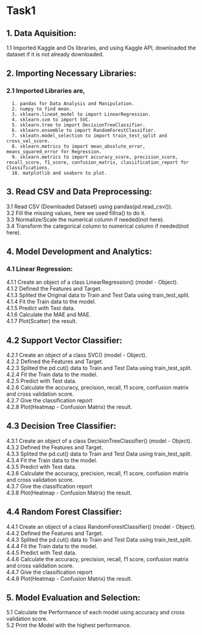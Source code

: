 # Task1

## 1. Data Aquisition:  
  1.1 Imported Kaggle and Os libraries, and using Kaggle API, downloaded the dataset if it is not already downloaded.  

## 2. Importing Necessary Libraries:
  ### 2.1 Imported Libraries are,
      1. pandas for Data Analysis and Manipulation.  
      2. numpy to find mean.  
      3. sklearn.lineat_model to import LinearRegression.  
      4. sklearn.svm to import SVC.  
      5. sklearn.tree to import DecisionTreeClassifier.  
      6. sklearn.ensemble to import RandomForestClassifier.  
      7. skleatn.model_selection to import train_test_split and cross_val_score.  
      8. sklearn.metrics to import mean_absolute_error, means_squared_error for Regression.  
      9. sklearn.metrics to import accuracy_score, precision_score, recall_score, f1_score, confusion_matrix, clasiification_report for Classifications.  
      10. matplotlib and seaborn to plot.  

## 3. Read CSV and Data Preprocessing:
3.1 Read CSV (Downloaded Dataset) using pandas(pd.read_csv()).  
3.2 Fill the missing values, here we used fillna() to do it.  
3.3 Normalize/Scale the numerical column if needed(not here).  
3.4 Transform the categorical column to numerical column if needed(not here).  

## 4. Model Development and Analytics:
### 4.1 Linear Regression:
4.1.1 Create an object of a class LinearRegression() (model - Object).  
4.1.2 Defined the Features and Target.  
4.1.3 Splited the Original data to Train and Test Data using train_test_split.  
4.1.4 Fit the Train data to the model.  
4.1.5 Predict with Test data.  
4.1.6 Calculate the MAE and MAE.  
4.1.7 Plot(Scatter) the result.  

## 4.2 Support Vector Classifier:
4.2.1 Create an object of a class SVC() (model - Object).  
4.2.2 Defined the Features and Target.  
4.2.3 Splited the pd.cut() data to Train and Test Data using train_test_split.  
4.2.4 Fit the Train data to the model.  
4.2.5 Predict with Test data.  
4.2.6 Calculate the accuracy, precision, recall, f1 score, confusion matrix and cross validation score.  
4.2.7 Give the classification report  
4.2.8 Plot(Heatmap - Confusion Matrix) the result.  

## 4.3 Decision Tree Classifier:  
4.3.1 Create an object of a class DecisionTreeClassifier() (model - Object).  
4.3.2 Defined the Features and Target.  
4.3.3 Splited the pd.cut() data to Train and Test Data using train_test_split.  
4.3.4 Fit the Train data to the model.  
4.3.5 Predict with Test data.  
4.3.6 Calculate the accuracy, precision, recall, f1 score, confusion matrix and cross validation score.  
4.3.7 Give the classification report  
4.3.8 Plot(Heatmap - Confusion Matrix) the result.  

## 4.4 Random Forest Classifier:
4.4.1 Create an object of a class RandomForestClassifier() (model - Object).  
4.4.2 Defined the Features and Target.  
4.4.3 Splited the pd.cut() data to Train and Test Data using train_test_split.  
4.4.4 Fit the Train data to the model.  
4.4.5 Predict with Test data.  
4.4.6 Calculate the accuracy, precision, recall, f1 score, confusion matrix and cross validation score.  
4.4.7 Give the classification report  
4.4.8 Plot(Heatmap - Confusion Matrix) the result.  

## 5. Model Evaluation and Selection:
5.1 Calculate the Performance of each model using accuracy and cross validation score.  
5.2 Print the Model with the highest performance.
